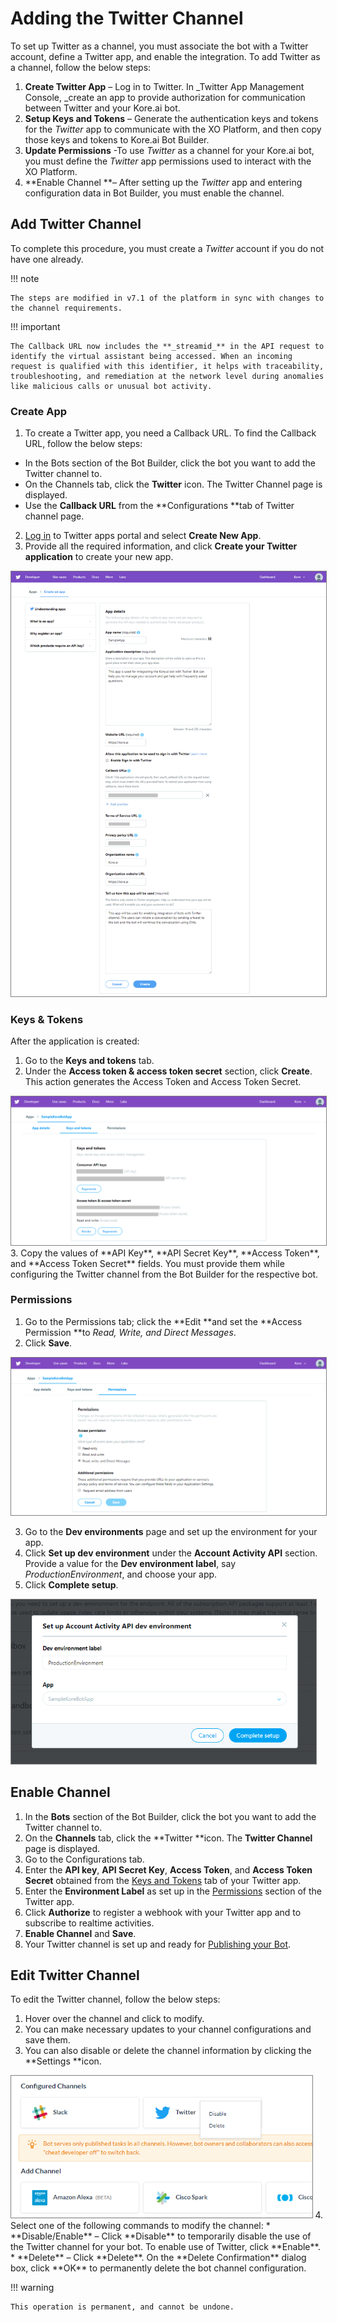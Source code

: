 # Adding the Twitter Channel

To set up Twitter as a channel, you must associate the bot with a Twitter account, define a Twitter app, and enable the integration. To add Twitter as a channel, follow the below steps:



1. **Create Twitter App** – Log in to Twitter. In _Twitter App Management Console, _create an app to provide authorization for communication between Twitter and your Kore.ai bot.
2. **Setup Keys and Tokens** – Generate the authentication keys and tokens for the _Twitter_ app to communicate with the XO Platform, and then copy those keys and tokens to Kore.ai Bot Builder.
3. **Update Permissions** -To use _Twitter_ as a channel for your Kore.ai bot, you must define the _Twitter_ app permissions used to interact with the XO Platform.
4. **Enable Channel **– After setting up the _Twitter_ app and entering configuration data in Bot Builder, you must enable the channel.


## Add Twitter Channel

To complete this procedure, you must create a _Twitter_ account if you do not have one already.

!!! note

    The steps are modified in v7.1 of the platform in sync with changes to the channel requirements.

!!! important

    The Callback URL now includes the **_streamid_** in the API request to identify the virtual assistant being accessed. When an incoming request is qualified with this identifier, it helps with traceability, troubleshooting, and remediation at the network level during anomalies like malicious calls or unusual bot activity.


### Create App


1. To create a Twitter app, you need a Callback URL. To find the Callback URL, follow the below steps:
 * In the Bots section of the Bot Builder, click the bot you want to add the Twitter channel to.
 * On the Channels tab, click the **Twitter** icon. The Twitter Channel page is displayed.
 * Use the **Callback URL** from the **Configurations **tab of Twitter channel page.
2. [Log in](https://apps.twitter.com/) to Twitter apps portal and select **Create New App**.
3. Provide all the required information, and click **Create your Twitter application** to create your new app.
<img src="./images/Twitter.png" alt="Twitter channel" title="Twitter channel" style="border: 1px solid gray; zoom:70%;">




### Keys & Tokens

After the application is created:

1. Go to the **Keys and tokens** tab.
2. Under the **Access token & access token secret** section, click **Create**. This action generates the Access Token and Access Token Secret.
<img src="./images/Twitter1.png" alt="Twitter access token" title="Twitter access token" style="border: 1px solid gray; zoom:70%;">
3. Copy the values of **API Key**, **API Secret Key**, **Access Token**, and **Access Token Secret** fields. You must provide them while configuring the Twitter channel  from the Bot Builder for the respective bot.


### Permissions


1. Go to the Permissions tab; click the **Edit **and set the **Access Permission **to _Read, Write, and Direct Messages_.
2. Click **Save**.
<img src="./images/Twitter2.png" alt="Twitter access permission" title="Twitter access permission" style="border: 1px solid gray; zoom:70%;">

3. Go to the **Dev environments** page and set up the environment for your app.
4. Click **Set up dev environment** under the **Account Activity API** section. Provide a value for the **Dev environment label**, say _ProductionEnvironment_, and choose your app.
5. Click **Complete setup**.

<img src="./images/Twitter3.png" alt="Twitter account activity" title="Twitter account activity" style="border: 1px solid gray; zoom:70%;">


## Enable Channel



1. In the **Bots** section of the Bot Builder, click the bot you want to add the Twitter channel to.
2. On the **Channels** tab, click the **Twitter **icon. The **Twitter Channel** page is displayed.
3. Go to the Configurations tab.
4. Enter the **API key**, **API Secret Key**, **Access Token**, and **Access Token Secret** obtained from the [Keys and Tokens](https://developer.kore.ai/docs/bots/channel-enablement/adding-the-twitter-channel/#Keys_Tokens) tab of your Twitter app.
5. Enter the **Environment Label** as set up in the [Permissions](https://developer.kore.ai/docs/bots/channel-enablement/adding-the-twitter-channel/#Permissions) section of the Twitter app.
6. Click **Authorize** to register a webhook with your Twitter app and to subscribe to realtime activities.
7. **Enable Channel** and **Save**.
8. Your Twitter channel is set up and ready for [Publishing your Bot](https://developer.kore.ai/docs/bots/publish/publishing-bot/).


## Edit Twitter Channel

To edit the Twitter channel, follow the below steps:


1. Hover over the channel and click to modify.
2. You can make necessary updates to your channel configurations and save them.
3. You can also disable or delete the channel information by clicking the **Settings **icon.
<img src="./images/Twitter4.png" alt="Twitter settings" title="Twitter settings" style="border: 1px solid gray; zoom:70%;">
4. Select one of the following commands to modify the channel:
  * **Disable/Enable** – Click **Disable** to temporarily disable the use of the Twitter channel for your bot. To enable use of Twitter, click **Enable**.
  * **Delete** – Click **Delete**. On the **Delete Confirmation** dialog box, click **OK** to permanently delete the bot channel configuration.

!!! warning

    This operation is permanent, and cannot be undone.
